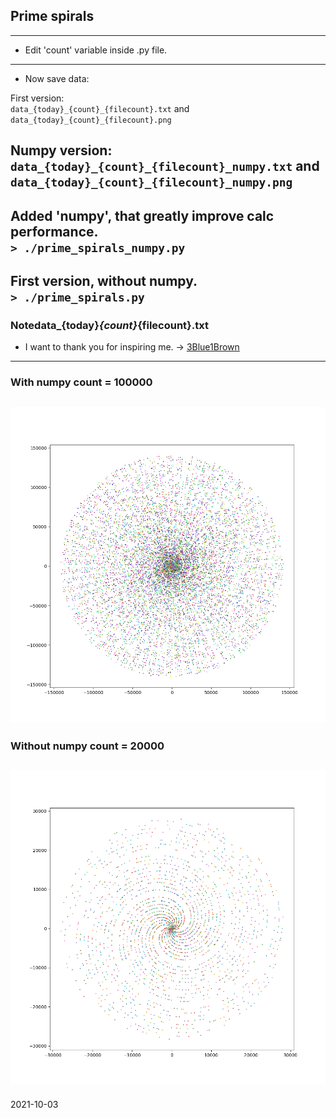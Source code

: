 ## Prime spirals
---
- Edit 'count' variable inside .py file.
---
- Now save data:  
  
First version:  
`data_{today}_{count}_{filecount}.txt` and `data_{today}_{count}_{filecount}.png`  
  
Numpy version:  
`data_{today}_{count}_{filecount}_numpy.txt` and `data_{today}_{count}_{filecount}_numpy.png` 
---
Added 'numpy', that greatly improve calc performance.  
`> ./prime_spirals_numpy.py`  
---
First version, without numpy.  
`> ./prime_spirals.py`  
---
### Notedata_{today}_{count}_{filecount}.txt
- I want to thank you for inspiring me. -> [3Blue1Brown](https://www.youtube.com/watch?v=EK32jo7i5LQ)
---
### With numpy count = 100000
![prime spiral_numpy](https://github.com/zsoltibaba37/prime_spirals/blob/main/100000_prime_numpy.png?raw=true)
---
### Without numpy count = 20000
![prime spiral](https://github.com/zsoltibaba37/prime_spirals/blob/main/20000_prime.png?raw=true)  
---

2021-10-03

